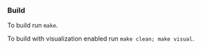 ### Build

To build run `make`.

To build with visualization enabled run `make clean; make visual`.
